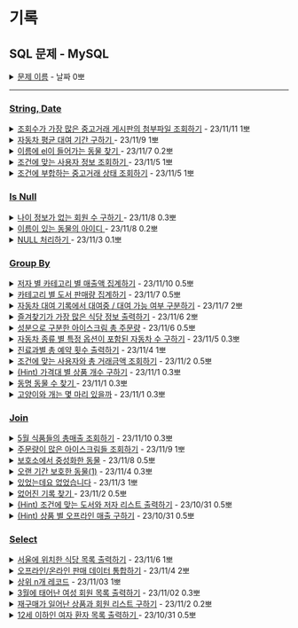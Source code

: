 # 기록
## SQL 문제 - MySQL 

<details>
<summary><a href="">문제 이름</a> - 날짜 0뽀</summary>
<div markdown="1">
<ul>
<li>문제 핵심</li>
<li>새로 알게된 것</li>
<li>궁금한 / 보충이 필요한 부분</li>
<li>하고 싶은 말</li>
</ul>
</div>
</details>

-----
### [String, Date](StringDate)

<details>
<summary><a href="StringDate/AttachmentOfTheUsedTransactionBoardWithTheHighestNumberOfViews.sql">조회수가 가장 많은 중고거래 게시판의 첨부파일 조회하기</a> - 23/11/11 1뽀</summary>
<div markdown="1">
<ul>
<li>문제 핵심<ul>
<li>최대 조회수를 구하고, 해당하는 파일 명 concat으로 전부 추출하기 </li>
</ul>
</li>
<li>새로 알게된 것<ul>
<li>GROUP BY board.BOARD_ID 해서 가장 위 결과 1개만 추출됨.</li>
<li>IN/ANY/ALL 서브 쿼리에서는 LIMIT 사용 불가</li>
<li>LIMIT 1으로 한 개 행만 출력되면 = 으로 사용 가능</li>
</ul>
</li>
<li>하고 싶은 말<ul>
<li>봉승님과 지원님과 함께~! 질문 게시판 보고 = 인식.. 이전에도 썼는데, IN 알게 되고 여기에만 꽂혀서 잊고 있었다... 새로 배운 걸 시험해 본다고 이전 방식을 잊지는 말아야지.</li>
</ul>
</li>
</ul>
</div>
</details>

<details>
<summary><a href="StringDate/AverageCarRentalPeriod.sql">자동차 평균 대여 기간 구하기 </a>- 23/11/9 1뽀</summary>
<div markdown="1">
<ul>
<li>문제 핵심<ul>
<li>그룹 별 평균 기간 구하고, 조건 탐색</li>
</ul>
</li>
<li>새로 알게된 것<ul>
<li>ROUND는 해당 자리까지만 보이게 반올림</li>
<li>GROUP BY가 SELECT 보다 먼저 실행 되지만, SELECT의 alias를 사용할 수 있음. (DBMS가 알아서 해줌. mysql 기준)</li>
<li>date - date = 그냥 20221010-20221001 = 9 integer 형으로 뺄셈됨 → DATEDIFF 사용</li>
<li>기간 구할 때는 +1 → 정빈님이 질문 게시판에 팁 알려줌!</li>
</ul>
</li>
</ul>
</div>
</details>


<details>
<summary><a href="StringDate/AnimalWithAnElInItsName.sql.sql">이름에 el이 들어가는 동물 찾기 </a>- 23/11/7 0.2뽀</summary>
<div markdown="1">
<ul>
<li>문제 핵심<ul>
<li>문자열 포함 여부 확인하기</li>
</ul>
</li>
<li>새로 알게된 것<ul>
<li>ike에 알파벳은 대소문자 구분 X</li>
<li>order by도 대소문자 구분 X</li>
</ul>
</li>
</ul>
</div>
</details>



<details>
<summary><a href="StringDate/UserInformation.sql">조건에 맞는 사용자 정보 조회하기 </a>- 23/11/5 1뽀</summary>
<div markdown="1">
<ul>
<li>문제 핵심<ul>
<li>문자를 적절히 더해 주소 나타내기</li>
<li>문자를 적절히 나눠 핸드폰 번호 나타내기</li>
</ul>
</li>
<li>새로 알게된 것<ul>
<li>CONCAT, SUBSTRING</li>
</ul>
</li>
<li>궁금한 / 보충이 필요한 부분<ul>
<li>정규 표현식</li>
</ul>
</li>
<li>하고 싶은 말<ul>
<li>총미님, 정빈님, 지원님이랑 같이 했다! 즐겁다 ㅎㅅㅎ</li>
</ul>
</li>
</ul>
</div>
</details>



<details>
<summary><a href="StringDate/TheStatusOfUsedTransactions.sql">조건에 부합하는 중고거래 상태 조회하기</a> - 23/11/5 1뽀</summary>
<div markdown="1">
<ul>
<li>문제 핵심<ul>
<li>특정 문자를 다른 문자로 변환</li>
</ul>
</li>
<li>새로 알게된 것<ul>
<li>case when </li>
</ul>
</li>
<li>궁금한 / 보충이 필요한 부분<ul>
<li>replace</li>
</ul>
</li>
</ul>
</div>
</details>


### [Is Null](ISNULL)

<details>
<summary><a href="ISNULL/MembersWithoutAgeInformation.sql">나이 정보가 없는 회원 수 구하기 </a> - 23/11/8 0.3뽀</summary>
<div markdown="1">
<ul>
<li>문제 핵심<ul>
<li>sum, count, null의 관계</li>
</ul>
</li>
<li>새로 알게된 것<ul>
<li>count<ul>
<li>null 포함해서 count함</li>
<li>null인 경우 1 반환해 count도 가능</li>
</ul>
</li>
<li>sum<ul>
<li>sum( is null ) is null은 true/false 1/0 반환</li>
</ul>
</li>
</ul>
</li>
<li>궁금한 / 보충이 필요한 부분<ul>
<li>집계함수 등에서 null의 처리</li>
</ul>
</li>
<li>하고 싶은 말<ul>
<li>과거의 정빈님에게 여러 방식으로 푸는 법을 열심히 배웠다!</li>
</ul>
</li>
</ul>
</div>
</details>


<details>
<summary><a href="ISNULL/IDOfTheAnimalWithAName.sql">이름이 있는 동물의 아이디 </a> - 23/11/8 0.2뽀</summary>
<div markdown="1">
<ul>
<li>문제 핵심<ul>
<li>NAME이 비어있지 않은 곳 출력하기</li>
</ul>
</li>
</ul>
</div>
</details>

<details>
<summary><a href="ISNULL/ProcessingNULL.sql">NULL 처리하기 </a> - 23/11/3 0.1뽀</summary>
<div markdown="1">
<ul>
<li>문제 핵심<ul>
<li>NULL 처리하기</li>
</ul>
</li>
<li>새로 알게된 것<ul>
<li>IFNULL 사용법</li>
</ul>
</li>
<li>궁금한 / 보충이 필요한 부분</li>
<li>하고 싶은 말</li>
</ul>
</div>
</details>

### [Group By](GROUPBY)

<details>
<summary><a href="GROUPBY/SalesByCategoryByAuthor.sql">저자 별 카테고리 별 매출액 집계하기</a> - 23/11/10 0.5뽀</summary>
<div markdown="1">
<ul>
<li>문제 핵심<ul>
<li>세 개의 테이블 JOIN 후 총액 구하기</li>
</ul>
</li>
<li>하고 싶은 말<ul>
<li>영민님, 봉승님, 정빈님, 지원님 &gt;&lt;~! ㅎㅎㅎ 슥삭슥삭 풀었다~!~!</li>
</ul>
</li>
</ul>
</div>
</details>


<details>
<summary><a href="GROUPBY/CountingBookSalesByCategory.sql">카테고리 별 도서 판매량 집계하기</a> - 23/11/7 0.5뽀</summary>
<div markdown="1">
<ul>
<li>문제 핵심<ul>
<li>카테고리 별 도서 판매량을 합산하기</li>
</ul>
</li>
<li>새로 알게된 것<ul>
<li>.</li>
</ul>
</li>
<li>궁금한 / 보충이 필요한 부분<ul>
<li>.</li>
</ul>
</li>
<li>하고 싶은 말<ul>
<li>봉승님 정빈님이랑 지원님 &gt;&lt; 이랑 같이~.~</li>
</ul>
</li>
</ul>
</div>
</details>


<details>
<summary><a href="GROUPBY/DistinguishWhetherCarRentalIsAvailableRentalInTheCarRentalRecord.sql">자동차 대여 기록에서 대여중 / 대여 가능 여부 구분하기</a> - 23/11/7 2뽀</summary>
<div markdown="1">
<ul>
<li>문제 핵심<ul>
<li>case로 조건 분기, case 내에서 걸러주기</li>
</ul>
</li>
<li>새로 알게된 것<ul>
<li>subquery를 case when in( ) 사용하기</li>
<li>group by 후 select에서 group by 컬럼으로 이용하지 않으면 대표값으로 이용되는 점 주의!</li>
</ul>
</li>
<li>궁금한 / 보충이 필요한 부분<ul>
<li>between 포맷 통일되면 가능 ? dateformat은 가능</li>
</ul>
</li>
</ul>
</div>
</details>


<details>
<summary><a href="GROUPBY/theMostFavoriteRestaurantInformation.sql.sql.sql">즐겨찾기가 가장 많은 식당 정보 출력하기</a> - 23/11/6 2뽀</summary>
<div markdown="1">
<ul>
<li>문제 핵심<ul>
<li>그룹 별 가장 많은 favorite 출력하기</li>
</ul>
</li>
<li>새로 알게된 것<ul>
<li>WHERE IN 으로 서브 쿼리 사용법</li>
<li>집계함수를 사용한 컬럼과 groupby 이용된 컬럼이 아닌 걸 출력하면, 연계된 결과가 아닌 각각 별개의 값이 출력됨.</li>
</ul>
</li>
<li>궁금한 / 보충이 필요한 부분<ul>
<li>where in, 서브쿼리 사용법</li>
<li>FAVORITES이 중복인 경우 걸러주는 건?</li>
</ul>
</li>
<li>하고 싶은 말<ul>
<li>집계함수와 매칭하는 게 어려웠음.</li>
</ul>
</li>
</ul>
</div>
</details>



<details>
<summary><a href="GROUPBY/TotalOrderOfIceCreamDividedByIngredients.sql.sql">성분으로 구분한 아이스크림 총 주문량</a> - 23/11/6 0.5뽀</summary>
<div markdown="1">
<ul>
<li>문제 핵심<ul>
<li>같은 성분 아이스크림 구하고 합계 구하기</li>
</ul>
</li>
<li>새로 알게된 것<ul>
<li>inner join인 경우 where로 결합 가능</li>
</ul>
</li>
</ul>
</div>
</details>

<details>
<summary><a href="GROUPBY/CarsWithSpecificOptionsByCarType.sql">자동차 종류 별 특정 옵션이 포함된 자동차 수 구하기</a> - 23/11/5 0.3뽀</summary>
<div markdown="1">
</div>
<ul>
<li>문제 핵심<ul>
<li>특정 문자 포함 여부 확인하기</li>
</ul>
</li>
<li>새로 알게된 것<ul>
<li>LIKE</li>
</ul>
</li>
<li>궁금한 / 보충이 필요한 부분<ul>
<li>LIKE, CONCAT</li>
<li>문제 예시 파악 후 조건 줄이기</li>
</ul>
</li>
</ul>
</details>


<details>
<summary><a href="GROUPBY/TheTotalNumberOfAppointmentsPerDepartment.sql">진료과별 총 예약 횟수 출력하기</a> - 23/11/4 1뽀</summary>
<div markdown="1">
<ul>
<li>문제 핵심<ul>
<li>월로 조회 후 진료과코드로 묶어 count하기</li>
</ul>
</li>
<li>새로 알게된 것<ul>
<li>별칭에 “” 안 붙여도 됨.</li>
<li>ORDER BY 에 별칭 사용 가능</li>
</ul>
</li>
</ul>
</div>
</details>

<details>
<summary><a href="GROUPBY/TotalTransactionAmountMeetsTheCondition.sql"> 조건에 맞는 사용자와 총 거래금액 조회하기</a> - 23/11/2 0.5뽀 </summary>
<div markdown="1">
<ul>
<li>문제 핵심<ul>
<li>다른 컬럼명으로 JOIN하기</li>
</ul>
</li>
<li>새로 알게된 것<ul>
<li>.</li>
</ul>
</li>
<li>궁금한 / 보충이 필요한 부분<ul>
<li>숫자 단위를 잘 보자! </li>
</ul>
</li>
</ul>
</div>
</details>



<details>
<summary> <a href="GROUPBY/FindProductsByPriceRange.sql"> (Hint) 가격대 별 상품 개수 구하기</a>
 - 23/11/1 0.3뽀</summary>
<div markdown="1">
<ul>
<li>문제 핵심<ul>
<li>계산해서 group by 하기!</li>
</ul>
</li>
<li>새로 알게된 것<ul>
<li>SELECT 절에서 계산한 값으로 column 생성</li>
</ul>
</li>
<li>궁금한 / 보충이 필요한 부분<ul>
<li>FLOOR 사용법</li>
</ul>
</li>
<li>하고 싶은 말<ul>
<li>오늘도~! 정빈님이 풀자고 한 덕에 후다닥~ 한 30분 내에 3문제 다 푼 것 같다~ !!! 야호야호~!~!</li>
<li>계산.. 해야 한다니.. 이제 ... 더 열심히 생각해야 한다... 더 적절한 계산...</li>
</ul>
</li>
</ul>
</div>
</details>

<details>
<summary><a href="GROUPBY/FindTheSameNameAnimals.sql"> 동명 동물 수 찾기 </a> - 23/11/1 0.3뽀</summary>
<div markdown="1">
<ul>
<li>문제 핵심<ul>
<li>NULL 제외한 값 조회하기</li>
</ul>
</li>
<li>새로 알게된 것<ul>
<li>IS NOT NULL 사용!</li>
</ul>
</li>
<li>궁금한 / 보충이 필요한 부분<ul>
<li>WHERE에 쓰는 것과 HAVING에 쓰는 것의 차이점.</li>
</ul>
</li>
</ul>
</div>
</details>


<details>
<summary> <a href="GROUPBY/HowManyCatsAndDogs.sql">고양이와 개는 몇 마리 있을까</a> - 23/11/1 0.3뽀</summary>
<div markdown="1">
<ul>
<li>문제 핵심<ul>
<li>group by, count 사용 </li>
</ul>
</li>
<li>새로 알게된 것<ul>
<li>count(*) 사용과 group by로 묶은 컬럼으로 넣어 사용하는 것과 결과가 같음.</li>
</ul>
</li>
<li>궁금한 / 보충이 필요한 부분<ul>
<li>count() 대상 정확히 알기</li>
</ul>
</li>
</ul>
</div>
</details>

### [Join](JOIN)


<details>
<summary><a href="JOIN/TotalSalesOfFoodProductsInMay.sql">5월 식품들의 총매출 조회하기</a> - 23/11/10 0.3뽀</summary>
<div markdown="1">
<ul>
<li>문제 핵심<ul>
<li>개수*가격으로 총 금액 구하기</li>
</ul>
</li>
</ul>
</div>
</details>

<details>
<summary><a href="JOIN/IceCreamsWithLotsOfOrders.sql">주문량이 많은 아이스크림들 조회하기</a> - 23/11/9 1뽀</summary>
<div markdown="1">
<ul>
<li>문제 핵심<ul>
<li>공통 테이블로 만들고, 그룹화해서 통계 내기</li>
</ul>
</li>
<li>새로 알게된 것<ul>
<li>외래 키는 기본 키를 참조 → inner join으로 풀어도 됨.</li>
</ul>
</li>
<li>궁금한 / 보충이 필요한 부분<ul>
<li>from에서 서브쿼리 시에는 항상 별칭이 필요한 걸까?</li>
</ul>
</li>
<li>하고 싶은 말<ul>
<li>정빈님 지원님이랑&gt;&lt;~!~! 다른 문제 하나는 cte가 나와서 뒤로 미뤘다...~!</li>
</ul>
</li>
</ul>
</div>
</details>

<details>
<summary><a href="JOIN/AnimalNeuteredInAShelter.sql">보호소에서 중성화한 동물</a> - 23/11/8 0.5뽀</summary>
<div markdown="1">
<ul>
<li>문제 핵심<ul>
<li>LIKE와 NOT LIKE로 조건 확인하기</li>
</ul>
</li>
<li>하고 싶은 말<ul>
<li>정빈님과 지원님과 &gt;&lt;</li>
</ul>
</li>
</ul>
</div>
</details>

<details>
<summary><a href="JOIN/Long-termAnimal1.sql">오랜 기간 보호한 동물(1)</a> - 23/11/4 0.3뽀</summary>
<div markdown="1">
<ul>
<li>문제 핵심<ul>
<li>nullable로 조건 찾기, left join</li>
</ul>
</li>
</ul>
</div>
</details>

<details>
<summary><a href="JOIN/ThereWasButThereWasNot.sql">있었는데요 없었습니다</a> - 23/11/3 1뽀</summary>
<div markdown="1">
<ul>
<li>문제 핵심<ul>
<li>join한 테이블로 날짜 비교</li>
</ul>
</li>
<li>새로 알게된 것<ul>
<li>datetime 비교하는 법</li>
</ul>
</li>
<li>궁금한 / 보충이 필요한 부분<ul>
<li>LEFT JOIN, INNER JOIN 기준</li>
</ul>
</li>
</ul>
</div>
</details>


<details>
<summary><a href="JOIN/MissingRecords.sql">없어진 기록 찾기 </a> - 23/11/2 0.5뽀</summary>
<div markdown="1">
<ul>
<li>문제 핵심<ul>
<li>LEFT JOIN, Nullable 확인 및 조회할 컬럼 설정</li>
</ul>
</li>
<li>새로 알게된 것<ul>
<li>문제 표의 null 허용 여부를 잘 보고 비교할 컬럼을 선택해야 함.</li>
</ul>
</li>
<li>궁금한 / 보충이 필요한 부분<ul>
<li>.</li>
</ul>
</li>
<li>하고 싶은 말<ul>
<li>총미님도 같이 풀었다! ㅎㅅㅎ 짱짱~! 계속 같이 풀고 싶다!</li>
</ul>
</li>
</ul>
</div>
</details>


<details>
<summary><a href="JOIN/PrintBooksAndAuthorList.sql"> (Hint) 조건에 맞는 도서와 저자 리스트 출력하기</a> - 23/10/31 0.5뽀 </summary>
<div markdown="1">
<ul>
<li>문제 핵심<ul>
<li>INNER JOIN과 조건 설정</li>
</ul>
</li>
<li>새로 알게된 것<ul>
<li>DATA_FORMAT</li>
</ul>
</li>
</ul>
</div>
</details>


<details>
<summary><a href="JOIN/GetSumByProduct.sql">(Hint) 상품 별 오프라인 매출 구하기</a> - 23/10/31 0.5뽀 </summary>
<div markdown="1">
<ul>
<li>문제 핵심<ul>
<li>GROUP BY와 SUM 이용하기</li>
</ul>
</li>
<li>새로 알게된 것<ul>
<li>SUM(COLUMN) → COLUMN 대신 컬럼 계산식으로 넣을 수 있음.</li>
<li>ORDER BY 기준 두 개</li>
</ul>
</li>
<li>궁금한 / 보충이 필요한 부분<ul>
<li>집계 함수!</li>
<li>SUM이 빠지면 무슨 값이 나오는 거지?</li>
</ul>
</li>
<li>하고 싶은 말<ul>
<li>새벽에 우다다 두 문제 풀어서 세 문제 풀었다!!!</li>
<li>오랜만에 보니 재밌고, 집계 함수는 역시.. 뭔가 까다롭다는 것...</li>
</ul>
</li>
</ul>
</div>
</details>

### [Select](Select)



<details>
<summary><a href="Select/ListOfRestaurantsLocatedInSeoul.sql">서울에 위치한 식당 목록 출력하기</a> - 23/11/6 1뽀</summary>
<div markdown="1">
<ul>
<li>문제 핵심<ul>
<li>조건으로 한 번 걸러주기</li>
</ul>
</li>
<li>새로 알게된 것<ul>
<li>WHERE 사용할 때도 어디 컬럼인지 표기해야 함.</li>
<li>서브 쿼리 사용하지 않고, JOIN, WHERE로도 가능</li>
</ul>
</li>
<li>궁금한 / 보충이 필요한 부분<ul>
<li>WHERE (infos.REST_ID)</li>
<li>LIKE ‘서울%’</li>
</ul>
</li>
<li>하고 싶은 말<ul>
<li>봉승님, 정빈님, 지원님이랑 함께 풀었다&gt;&lt; ㅎㅎㅎ </li>
</ul>
</li>
</ul>
</div>
</details>


<details>
<summary><a href="Select/ConsolidateOfflineAndOnlineSalesData.sql">오프라인/온라인 판매 데이터 통합하기</a> - 23/11/4 2뽀</summary>
<div markdown="1">
<ul>
<li>문제 핵심<ul>
<li>테이블 합치고, 없는 값 null 처리</li>
</ul>
</li>
<li>새로 알게된 것<ul>
<li>union 시 order by만 하나, 다른 where 등은 각각 처리.</li>
<li>union 은 중복 제거, union all은 중복 포함</li>
<li>궁금한 / 보충이 필요한 부분</li>
<li>full outer join은 이건 언제 쓰지?</li>
</ul>
</li>
<li>하고 싶은 말<ul>
<li>정빈님이 union 알려주셨다!!!! union, union all의 차이점과 order by는 맨 마지막 한 번만 쓴다고 공부한 게 어렴풋 기억나서 재미있었다.</li>
</ul>
</li>
</ul>
</div>
</details>

<details>
<summary><a href="">상위 n개 레코드</a> - 23/11/03 1뽀</summary>
<div markdown="1">
<ul>
<li>문제 핵심<ul>
<li>LIMIT, 서브 쿼리.</li>
</ul>
</li>
<li>새로 알게된 것<ul>
<li>LIMIT 이용법</li>
</ul>
</li>
<li>궁금한 / 보충이 필요한 부분<ul>
<li>LIMIT 맨 아래에 보고 싶은 거 거르기<ul>
<li>order by와 함께 사용 시 top만 확인 가능</li>
</ul>
</li>
<li>서브 쿼리로 min 선택해서 min값과 같은 datetime 선택<ul>
<li>min 선택 시 해당 컬럼의 data 값 한 개만 들고 옴.</li>
</ul>
</li>
</ul>
</li>
<li>하고 싶은 말<ul>
<li>정빈님과 총미님과 풀었다~~! 서브 쿼리를 좀 더 연습해야겠다.</li>
</ul>
</li>
</ul>
</div>
</details>

<details>
<summary><a href="Select/MemberListBornInMarch.sql"> 3월에 태어난 여성 회원 목록 출력하기</a> - 23/11/02 0.3뽀</summary>
<div markdown="1">
<ul>
<li>문제 핵심<ul>
<li>날짜 추출하는 법</li>
</ul>
</li>
<li>새로 알게된 것<ul>
<li>MONTH()로 추출 가능</li>
<li>LIKE로 추출 가능</li>
</ul>
</li>
<li>궁금한 / 보충이 필요한 부분<ul>
<li>DATE_FORMAT 이용법</li>
</ul>
</li>
</ul>
</div>
</details>


<details>
<summary><a href="Select/GetRepurchasedGoodsAndMember.sql"> 재구매가 일어난 상품과 회원 리스트 구하기</a> - 23/11/2 0.2뽀</summary>
<div markdown="1">
<ul>
<li>문제 핵심<ul>
<li>GROUP BY 로 두 컬럼을 묶어서 집계 함수 사용하기</li>
</ul>
</li>
<li>새로 알게된 것<ul>
<li>GROUP BY 로 두 컬럼을 묶고, count(*) 하면 묶인 걸 기준으로 중복 확인 가능!</li>
</ul>
</li>
<li>궁금한 / 보충이 필요한 부분<ul>
<li>COUNT(*), COUNT(USER_ID), COUNT(PRODUCT_ID) → 왜 이렇게 가능하고, COUNT(USER_ID, PRODUCT_ID ) 이건 왜 안 되지?</li>
</ul>
</li>
<li>하고 싶은 말<ul>
<li>이거 맞나? 싶은데 풀려서 신기했다..!</li>
</ul>
</li>
</ul>
</div>
</details>

<details>
<summary><a href="Select/PatientUnder12.sql">12세 이하인 여자 환자 목록 출력하기 </a> - 23/10/31 0.5뽀</summary>
<div markdown="1">
<ul>
<li>문제 핵심<ul>
<li>여러 컬럼으로 정렬 기준 정하고, 비어있는 값에 대체값 넣기</li>
</ul>
</li>
<li>새로 알게된 것<ul>
<li>GROUP BY, ORDER BY(기본 오름차순) DESC, IFNULL</li>
</ul>
</li>
<li>궁금한 / 보충이 필요한 부분<ul>
<li>지금은 딱히 없음</li>
</ul>
</li>
<li>하고 싶은 말<ul>
<li>오랜만에 푸니까 진짜 다 까먹었지만 열심히 검색해서 채워 넣어야지~!</li>
</ul>
</li>
</ul>
</div>
</details>

